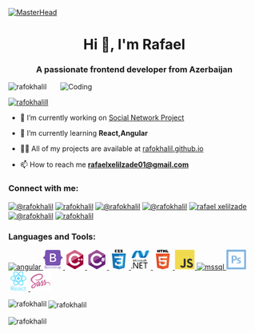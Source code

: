 [![MasterHead](https://mir-s3-cdn-cf.behance.net/project_modules/max_1200/54b6c068097599.5b50bca476b9b.gif)](https://rafokhalil.io)
<h1 align="center">Hi 👋, I'm Rafael</h1>
<h3 align="center">A passionate frontend developer from Azerbaijan</h3>
<img align="right" alt="Coding" width="400" src="https://ecusmedia.de/wp-content/uploads/2022/02/Developer.gif"

<p align="left"> <img src="https://komarev.com/ghpvc/?username=rafokhalil&label=Profile%20views&color=0e75b6&style=flat" alt="rafokhalil" /> </p>

<p align="left"> <a href="https://twitter.com/rafokhalill" target="blank"><img src="https://img.shields.io/twitter/follow/rafokhalill?logo=twitter&style=for-the-badge" alt="rafokhalill" /></a> </p>

- 🔭 I’m currently working on [Social Network Project](https://github.com/rafokhalil/SocialNetwork.git)

- 🌱 I’m currently learning **React,Angular**

- 👨‍💻 All of my projects are available at [rafokhalil.github.io](rafokhalil.github.io)

- 📫 How to reach me **rafaelxelilzade01@gmail.com**

<h3 align="left">Connect with me:</h3>
<p align="left">
<a href="https://codepen.io/rafokhalil" target="blank"><img align="center" src="https://raw.githubusercontent.com/rahuldkjain/github-profile-readme-generator/master/src/images/icons/Social/codepen.svg" alt="@rafokhalil" height="30" width="40" /></a>
<a href="https://twitter.com/rafokhalill" target="blank"><img align="center" src="https://raw.githubusercontent.com/rahuldkjain/github-profile-readme-generator/master/src/images/icons/Social/twitter.svg" alt="rafokhalil" height="30" width="40" /></a>
<a href="https://linkedin.com/in/rafokhalil" target="blank"><img align="center" src="https://raw.githubusercontent.com/rahuldkjain/github-profile-readme-generator/master/src/images/icons/Social/linked-in-alt.svg" alt="@rafokhalil" height="30" width="40" /></a>
<a href="https://stackoverflow.com/users/@rafokhalil" target="blank"><img align="center" src="https://raw.githubusercontent.com/rahuldkjain/github-profile-readme-generator/master/src/images/icons/Social/stack-overflow.svg" alt="@rafokhalil" height="30" width="40" /></a>
<a href="https://fb.com/rafael xelilzade" target="blank"><img align="center" src="https://raw.githubusercontent.com/rahuldkjain/github-profile-readme-generator/master/src/images/icons/Social/facebook.svg" alt="rafael xelilzade" height="30" width="40" /></a>
<a href="https://instagram.com/rafokhalil" target="blank"><img align="center" src="https://raw.githubusercontent.com/rahuldkjain/github-profile-readme-generator/master/src/images/icons/Social/instagram.svg" alt="@rafokhalil" height="30" width="40" /></a>
<a href="https://www.youtube.com/c/rafokhalil" target="blank"><img align="center" src="https://raw.githubusercontent.com/rahuldkjain/github-profile-readme-generator/master/src/images/icons/Social/youtube.svg" alt="rafokhalil" height="30" width="40" /></a>
</p>

<h3 align="left">Languages and Tools:</h3>
<p align="left"> <a href="https://angular.io" target="_blank" rel="noreferrer"> <img src="https://angular.io/assets/images/logos/angular/angular.svg" alt="angular" width="40" height="40"/> </a> <a href="https://getbootstrap.com" target="_blank" rel="noreferrer"> <img src="https://raw.githubusercontent.com/devicons/devicon/master/icons/bootstrap/bootstrap-plain-wordmark.svg" alt="bootstrap" width="40" height="40"/> </a> <a href="https://www.w3schools.com/cpp/" target="_blank" rel="noreferrer"> <img src="https://raw.githubusercontent.com/devicons/devicon/master/icons/cplusplus/cplusplus-original.svg" alt="cplusplus" width="40" height="40"/> </a> <a href="https://www.w3schools.com/cs/" target="_blank" rel="noreferrer"> <img src="https://raw.githubusercontent.com/devicons/devicon/master/icons/csharp/csharp-original.svg" alt="csharp" width="40" height="40"/> </a> <a href="https://www.w3schools.com/css/" target="_blank" rel="noreferrer"> <img src="https://raw.githubusercontent.com/devicons/devicon/master/icons/css3/css3-original-wordmark.svg" alt="css3" width="40" height="40"/> </a> <a href="https://dotnet.microsoft.com/" target="_blank" rel="noreferrer"> <img src="https://raw.githubusercontent.com/devicons/devicon/master/icons/dot-net/dot-net-original-wordmark.svg" alt="dotnet" width="40" height="40"/> </a> <a href="https://www.w3.org/html/" target="_blank" rel="noreferrer"> <img src="https://raw.githubusercontent.com/devicons/devicon/master/icons/html5/html5-original-wordmark.svg" alt="html5" width="40" height="40"/> </a> <a href="https://developer.mozilla.org/en-US/docs/Web/JavaScript" target="_blank" rel="noreferrer"> <img src="https://raw.githubusercontent.com/devicons/devicon/master/icons/javascript/javascript-original.svg" alt="javascript" width="40" height="40"/> </a> <a href="https://www.microsoft.com/en-us/sql-server" target="_blank" rel="noreferrer"> <img src="https://www.svgrepo.com/show/303229/microsoft-sql-server-logo.svg" alt="mssql" width="40" height="40"/> </a> <a href="https://www.photoshop.com/en" target="_blank" rel="noreferrer"> <img src="https://raw.githubusercontent.com/devicons/devicon/master/icons/photoshop/photoshop-line.svg" alt="photoshop" width="40" height="40"/> </a> <a href="https://reactjs.org/" target="_blank" rel="noreferrer"> <img src="https://raw.githubusercontent.com/devicons/devicon/master/icons/react/react-original-wordmark.svg" alt="react" width="40" height="40"/> </a> <a href="https://sass-lang.com" target="_blank" rel="noreferrer"> <img src="https://raw.githubusercontent.com/devicons/devicon/master/icons/sass/sass-original.svg" alt="sass" width="40" height="40"/> </a> </p>

<p><img align="left" src="https://github-readme-stats.vercel.app/api/top-langs?username=rafokhalil&show_icons=true&locale=en&layout=compact" alt="rafokhalil" /></p>

<p>&nbsp;<img align="center" src="https://github-readme-stats.vercel.app/api?username=rafokhalil&show_icons=true&locale=en" alt="rafokhalil" /></p>

<p><img align="center" src="https://github-readme-streak-stats.herokuapp.com/?user=rafokhalil&" alt="rafokhalil" /></p>
